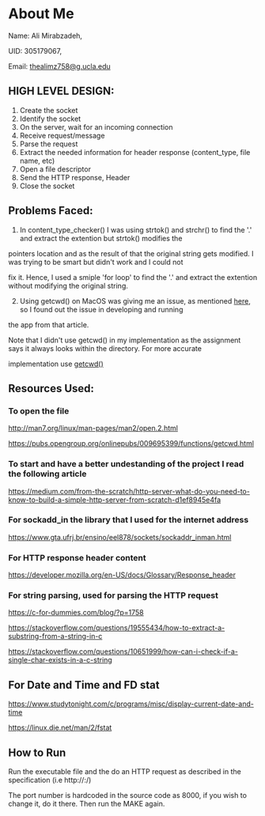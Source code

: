 # About Me
Name: Ali Mirabzadeh,

UID: 305179067,

Email: thealimz758@g.ucla.edu


## HIGH LEVEL DESIGN:

1. Create the socket
2. Identify the socket
3. On the server, wait for an incoming connection
4. Receive request/message
5. Parse the request
6. Extract the needed information for header response (content_type, file name, etc)
7. Open a file descriptor
8. Send the HTTP response, Header
9. Close the socket

## Problems Faced:
1. In content_type_checker() I was using strtok() and strchr() to find the '.' and extract the extention but strtok() modifies the 

pointers location and as the result of that the original string gets modified. I was trying to be smart but didn't work and I could not 

fix it.  Hence, I used a smiple 'for loop' to find the '.' and extract the extention without modifying the original string.

2. Using getcwd() on MacOS was giving me an issue, as mentioned [here](https://fltk.easysw.narkive.com/f6E7AAsb/getcwd-bug-on-osx), so I found out the issue in developing and running 

the app from that article. 

Note that I didn't use getcwd() in my implementation as the assignment says it always looks within the directory. For more accurate 

implementation use [getcwd()](http://man7.org/linux/man-pages/man3/getcwd.3.html)


## Resources Used:
### To open the file

http://man7.org/linux/man-pages/man2/open.2.html

https://pubs.opengroup.org/onlinepubs/009695399/functions/getcwd.html


### To start and have a better undestanding of the project I read the following article

https://medium.com/from-the-scratch/http-server-what-do-you-need-to-know-to-build-a-simple-http-server-from-scratch-d1ef8945e4fa

### For sockadd_in the library that I used for the internet address  

https://www.gta.ufrj.br/ensino/eel878/sockets/sockaddr_inman.html

### For HTTP response header content

https://developer.mozilla.org/en-US/docs/Glossary/Response_header

### For string parsing, used for parsing the HTTP request

https://c-for-dummies.com/blog/?p=1758

https://stackoverflow.com/questions/19555434/how-to-extract-a-substring-from-a-string-in-c

https://stackoverflow.com/questions/10651999/how-can-i-check-if-a-single-char-exists-in-a-c-string

## For Date and Time and FD stat

https://www.studytonight.com/c/programs/misc/display-current-date-and-time

https://linux.die.net/man/2/fstat


## How to Run
Run the executable file and the do an HTTP request as described in the specification (i.e http://<machinename>:<port>/<filename>)

The port number is hardcoded in the source code as 8000, if you wish to change it, do it there. Then run the MAKE  again.